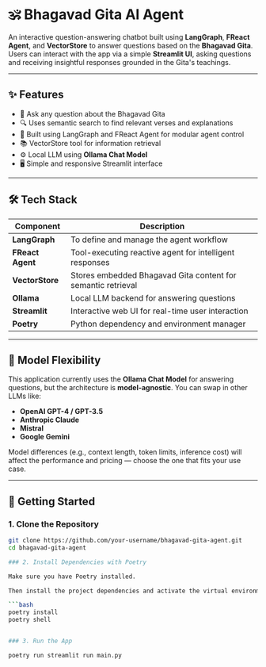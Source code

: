 # 🕉️ Bhagavad Gita AI Agent

An interactive question-answering chatbot built using **LangGraph**, **FReact Agent**, and **VectorStore** to answer questions based on the **Bhagavad Gita**. Users can interact with the app via a simple **Streamlit UI**, asking questions and receiving insightful responses grounded in the Gita's teachings.

---

## ✨ Features

- 💬 Ask any question about the Bhagavad Gita  
- 🔍 Uses semantic search to find relevant verses and explanations  
- 🧠 Built using LangGraph and FReact Agent for modular agent control  
- 📚 VectorStore tool for information retrieval  
- ⚙️ Local LLM using **Ollama Chat Model**  
- 🖥️ Simple and responsive Streamlit interface  

---

## 🛠️ Tech Stack

| Component         | Description                                                  |
|------------------|--------------------------------------------------------------|
| **LangGraph**     | To define and manage the agent workflow                     |
| **FReact Agent**  | Tool-executing reactive agent for intelligent responses     |
| **VectorStore**   | Stores embedded Bhagavad Gita content for semantic retrieval|
| **Ollama**        | Local LLM backend for answering questions                   |
| **Streamlit**     | Interactive web UI for real-time user interaction           |
| **Poetry**        | Python dependency and environment manager                   |

---

## 🔄 Model Flexibility

This application currently uses the **Ollama Chat Model** for answering questions, but the architecture is **model-agnostic**. You can swap in other LLMs like:

- **OpenAI GPT-4 / GPT-3.5**
- **Anthropic Claude**
- **Mistral**
- **Google Gemini**

Model differences (e.g., context length, token limits, inference cost) will affect the performance and pricing — choose the one that fits your use case.

---

## 🚀 Getting Started

### 1. Clone the Repository

```bash
git clone https://github.com/your-username/bhagavad-gita-agent.git
cd bhagavad-gita-agent

### 2. Install Dependencies with Poetry

Make sure you have Poetry installed.

Then install the project dependencies and activate the virtual environment:

```bash
poetry install
poetry shell


### 3. Run the App

poetry run streamlit run main.py